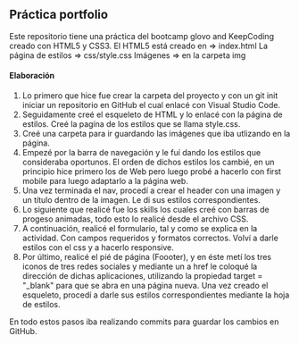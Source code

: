 ## Práctica portfolio

Este repositorio tiene una práctica del bootcamp glovo and KeepCoding creado con HTML5 y CSS3. 
El HTML5 está creado en => index.html
La página de estilos => css/style.css
Imágenes => en la carpeta img

#### Elaboración

1. Lo primero que hice fue crear la carpeta del proyecto y con un git init iniciar un repositorio en GitHub el cual enlacé con Visual Studio Code.
2. Seguidamente creé el esqueleto de HTML y lo enlacé con la página de estilos. Creé la pagína de los estilos que se llama style.css.
3. Creé una carpeta para ir guardando las imágenes que iba utlizando en la página.
3. Empezé por la barra de navegación y le fuí dando los estilos que consideraba oportunos. El orden de dichos estilos los cambié, en un principio hice primero los de Web pero luego probé a hacerlo con first mobile para luego adaptarlo a la página web.
4. Una vez terminada el nav, procedí a crear el header con una imagen y un título dentro de la imagen. Le di sus estilos correspondientes.
5. Lo siguiente que realicé fue los skills los cuales creé con barras de progeso animadas, todo esto lo realicé desde el archivo CSS.
6. A continuación, realicé el formulario, tal y como se explica en la actividad. Con campos requeridos y formatos correctos. Volví a darle estilos con el css y a hacerlo responsive.
7. Por último, realicé el pié de página (Foooter), y en éste metí los tres iconos de tres redes sociales y mediante un a href le coloqué la dirección de dichas aplicaciones, utilizando la propiedad target = "_blank" para que se abra en una página nueva. Una vez creado el esqueleto, procedí a darle sus estilos correspondientes mediante la hoja de estilos.

En todo estos pasos iba realizando commits para guardar los cambios en GitHub.





